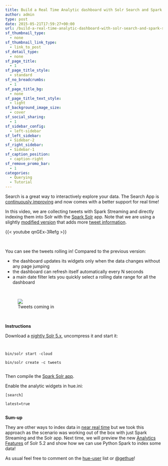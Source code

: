 ```yaml
---
title: Build a Real Time Analytic dashboard with Solr Search and Spark Streaming
author: admin
type: post
date: 2015-05-21T17:59:27+00:00
url: /build-a-real-time-analytic-dashboard-with-solr-search-and-spark-streaming/
sf_thumbnail_type:
  - none
sf_thumbnail_link_type:
  - link_to_post
sf_detail_type:
  - none
sf_page_title:
  - 1
sf_page_title_style:
  - standard
sf_no_breadcrumbs:
  - 1
sf_page_title_bg:
  - none
sf_page_title_text_style:
  - light
sf_background_image_size:
  - cover
sf_social_sharing:
  - 1
sf_sidebar_config:
  - left-sidebar
sf_left_sidebar:
  - Sidebar-2
sf_right_sidebar:
  - Sidebar-1
sf_caption_position:
  - caption-right
sf_remove_promo_bar:
  - 1
categories:
  - Querying
  - Tutorial
---
```


Search is a great way to interactively explore your data. The Search App is [continuously improving][1] and now comes with a better support for real time!

In this video, we are collecting tweets with Spark Streaming and directly indexing them into Solr with the [Spark Solr][2] app. Note that we are using a slightly [modified version][3] that adds more [tweet information][4].

{{< youtube qnGEx-3Refg >}}

&nbsp;

You can see the tweets rolling in! Compared to the previous version:

- the dashboard updates its widgets only when the data changes without any page jumping
- the dashboard can refresh itself automatically every N seconds
- a main date filter lets you quickly select a rolling date range for all the dashboard

&nbsp;

<figure><a href="https://cdn.gethue.com/uploads/2015/05/live-search-1024x509.png"><img src="https://cdn.gethue.com/uploads/2015/05/live-search-1024x509.png" /></a><figcaption>Tweets coming in</figcaption></figure>

&nbsp;

**Instructions**

Download a [nightly Solr 5.x][6], uncompress it and start it:

<pre><code class="bash">

bin/solr start -cloud

bin/solr create -c tweets

</code></pre>

Then compile the [Spark Solr app][7].

Enable the analytic widgets in hue.ini:

<pre><code class="bash">[search]

latest=true

</code></pre>

**Sum-up**

They are other ways to index data in [near real time][8] but we took this approach as the scenario was working out of the box with just Spark Streaming and the Solr app. Next time, we will preview the new [Analytics Features][9] of Solr 5.2 and show how we can use Python Spark to index some data!

As usual feel free to comment on the [hue-user][10] list or [@gethue][11]!

[1]: https://gethue.com/more-solr-search-dashboards-possibilities/
[2]: https://github.com/LucidWorks/spark-solr
[3]: https://github.com/romainr/spark-solr
[4]: https://github.com/romainr/spark-solr/commits/master
[5]: https://cdn.gethue.com/uploads/2015/05/live-search.png
[6]: https://builds.apache.org/job/Solr-Artifacts-5.x/lastSuccessfulBuild/artifact/solr/package/
[7]: https://github.com/romainr/spark-solr#example-applications
[8]: http://www.cloudera.com/content/cloudera/en/documentation/cloudera-search/v1-latest/Cloudera-Search-User-Guide/csug_flume_nrt_index_ref.html
[9]: http://yonik.com/solr-facet-functions/
[10]: http://groups.google.com/a/cloudera.org/group/hue-user
[11]: https://twitter.com/gethue

